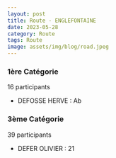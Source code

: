 ```yaml
---
layout: post
title: Route - ENGLEFONTAINE
date: 2023-05-28
category: Route
tags: Route
image: assets/img/blog/road.jpeg
---
```


### 1ère Catégorie
16 participants
- DEFOSSE HERVE : Ab

### 3ème Catégorie
39 participants
- DEFER OLIVIER : 21
